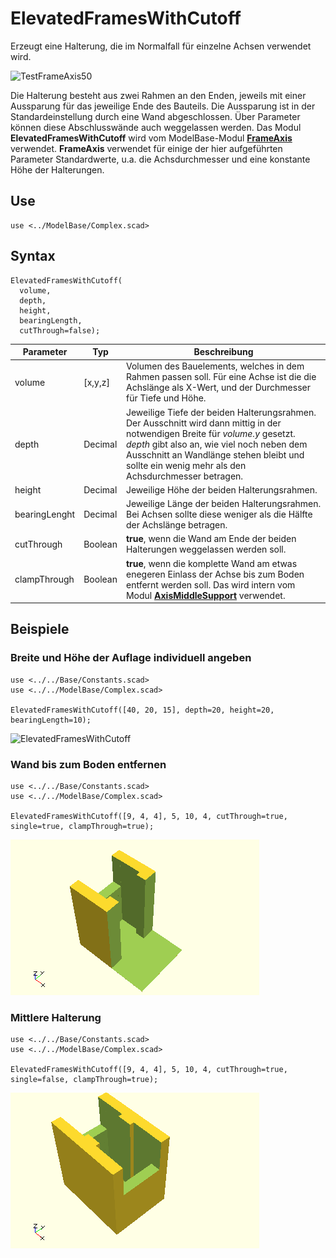 # ElevatedFramesWithCutoff

Erzeugt eine Halterung, die im Normalfall für einzelne Achsen verwendet wird.

<img width="344" alt="TestFrameAxis50" src="https://user-images.githubusercontent.com/48654609/168169890-a92315c3-b7fe-403c-9321-2d452dd33042.png">

Die Halterung besteht aus zwei Rahmen an den Enden, jeweils mit einer Aussparung für das jeweilige Ende des Bauteils. Die Aussparung ist in der Standardeinstellung durch eine Wand abgeschlossen. Über Parameter können diese Abschlusswände auch weggelassen werden. Das Modul __ElevatedFramesWithCutoff__ wird vom ModelBase-Modul [__FrameAxis__](FrameAxis.md) verwendet. __FrameAxis__ verwendet für einige der hier aufgeführten Parameter Standardwerte, u.a. die Achsdurchmesser und eine konstante Höhe der Halterungen.

## Use
```
use <../ModelBase/Complex.scad>
```

## Syntax
```
ElevatedFramesWithCutoff(
  volume, 
  depth,
  height, 
  bearingLength, 
  cutThrough=false);
```

| Parameter | Typ | Beschreibung |
| ------ | ------ | ------ |
| volume | \[x,y,z] | Volumen des Bauelements, welches in dem Rahmen passen soll. Für eine Achse ist die die Achslänge als X-Wert, und der Durchmesser für Tiefe und Höhe. |
| depth | Decimal | Jeweilige Tiefe der beiden Halterungsrahmen. Der Ausschnitt wird dann mittig in der notwendigen Breite für *volume.y* gesetzt. *depth* gibt also an, wie viel noch neben dem Ausschnitt an Wandlänge stehen bleibt und sollte ein wenig mehr als den Achsdurchmesser betragen. |
| height | Decimal | Jeweilige Höhe der beiden Halterungsrahmen. |
| bearingLenght | Decimal | Jeweilige Länge der beiden Halterungsrahmen. Bei Achsen sollte diese weniger als die Hälfte der Achslänge betragen. |
| cutThrough | Boolean | __true__, wenn die Wand am Ende der beiden Halterungen weggelassen werden soll. |
| clampThrough | Boolean | __true__, wenn die komplette Wand am etwas enegeren Einlass der Achse bis zum Boden entfernt werden soll. Das wird intern vom Modul [__AxisMiddleSupport__](AxisMiddleSupport.md) verwendet. |

## Beispiele

### Breite und Höhe der Auflage individuell angeben
```
use <../../Base/Constants.scad>
use <../../ModelBase/Complex.scad>

ElevatedFramesWithCutoff([40, 20, 15], depth=20, height=20, bearingLength=10);
```

<img width="362" alt="ElevatedFramesWithCutoff" src="https://user-images.githubusercontent.com/48654609/168866067-3facb560-2049-47e7-b1d3-e2eeebb05338.png">

### Wand bis zum Boden entfernen
```
use <../../Base/Constants.scad>
use <../../ModelBase/Complex.scad>

ElevatedFramesWithCutoff([9, 4, 4], 5, 10, 4, cutThrough=true, single=true, clampThrough=true);
```

![Wand bis zum Boden entfernt](../../images/ElevatedFramesWithCutoff_2.png)

### Mittlere Halterung
```
use <../../Base/Constants.scad>
use <../../ModelBase/Complex.scad>

ElevatedFramesWithCutoff([9, 4, 4], 5, 10, 4, cutThrough=true, single=false, clampThrough=true);
```

![Mittelhalterung](../../images/ElevatedFramesWithCutoff_3.png)
